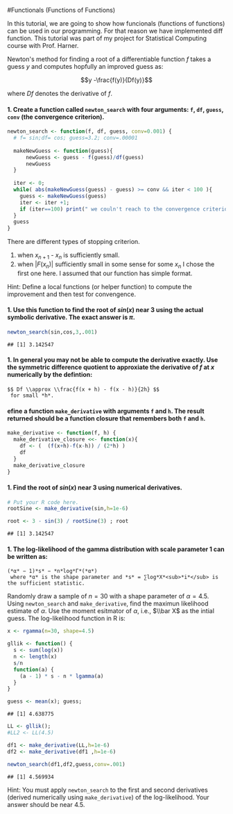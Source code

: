 
#Functionals (Functions of Functions)


In this tutorial, we are going to show how funcionals (functions of functions) can be used in our programming. For that reason we have implemented diff function. This tutorial was part of my project for Statistical Computing course with Prof. Harner.

Newton's method for finding a root of a differentiable function *f* takes a guess *y* and computes hopfully an improved guess as:

$$y -\frac{f(y)}{Df(y)}$$

 where *Df* denotes the derivative of *f*.
 

#### 1.  Create a function called `newton_search` with four arguments: `f`, `df`, `guess`, `conv` (the convergence criterion).

``` r
newton_search <- function(f, df, guess, conv=0.001) {
  # f= sin;df= cos; guess=3.2; conv=.00001
  
  makeNewGuess <- function(guess){
      newGuess <- guess - f(guess)/df(guess)
      newGuess
  }
  
  iter <- 0;
  while( abs(makeNewGuess(guess) - guess) >= conv && iter < 100 ){
    guess <- makeNewGuess(guess)
    iter <- iter +1;
    if (iter==100) print(" we couln't reach to the convergence criterion in 100 attempts")
  }
  guess
}

```
There are different types of stopping criterion. 
1) when  $x_{n+1}$ - $x_n$ is sufficiently small. 
2) when  $|F(x_n)|$  sufficiently small in some sense for some  $x_{n}$
I chose the first one here. I assumed that our function has simple format.


Hint: Define a local functions (or helper function) to compute the improvement and then test for convengence.

#### 1.  Use this function to find the root of *s**i**n*(*x*) near 3 using the actual symbolic derivative. The exact answer is *π*.

``` r
newton_search(sin,cos,3,.001)
```

    ## [1] 3.142547

#### 1.  In general you may not be able to compute the derivative exactly. Use the symmetric difference quotient to approxiate the derivative of *f* at *x* numerically by the defintion:
    $$ Df \\approx \\frac{f(x + h) - f(x - h)}{2h} $$
     for small *h*.

#### efine a function `make_derivative` with arguments `f` and `h`. The result returned should be a function closure that remembers both `f` and `h`.

``` r
make_derivative <- function(f, h) {
  make_derivative_closure <<- function(x){
    df <- (  (f(x+h)-f(x-h)) / (2*h) )
    df  
  }
  make_derivative_closure
}
```

#### 1.  Find the root of *s**i**n*(*x*) near 3 using numerical derivatives.

``` r
# Put your R code here.
rootSine <- make_derivative(sin,h=1e-6)

root <- 3 - sin(3) / rootSine(3) ; root
```

    ## [1] 3.142547

#### 1.  The log-likelihood of the gamma distribution with scale parameter 1 can be written as:
    (*α* − 1)*s* − *n*log*Γ*(*α*)
     where *α* is the shape parameter and *s* = ∑log*X*<sub>*i*</sub> is the sufficient statistic.

Randomly draw a sample of *n* = 30 with a shape parameter of *α* = 4.5. Using `newton_search` and `make_derivative`, find the maximun likelihood estimate of *α*. Use the moment esitmator of *α*, i.e., $\\bar X$ as the intial guess. The log-likelihood function in R is:

``` r
x <- rgamma(n=30, shape=4.5)

gllik <- function() {
  s <- sum(log(x))
  n <- length(x)
  s/n
  function(a) {
    (a - 1) * s - n * lgamma(a)
  }
}

guess <- mean(x); guess; 
```

    ## [1] 4.638775

``` r
LL <- gllik();
#LL2 <- LL(4.5)

df1 <- make_derivative(LL,h=1e-6)
df2 <- make_derivative(df1 ,h=1e-6)

newton_search(df1,df2,guess,conv=.001)
```

    ## [1] 4.569934


Hint: You must apply `newton_search` to the first and second derivatives (derived numerically using `make_derivative`) of the log-likelihood. Your answer should be near 4.5.
